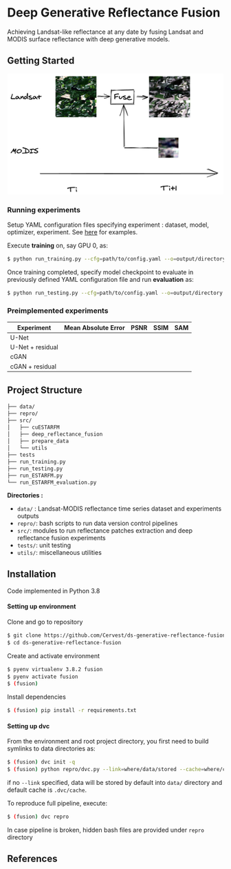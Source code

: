 # Deep Generative Reflectance Fusion
Achieving Landsat-like reflectance at any date by fusing Landsat and MODIS surface reflectance with deep generative models.


## Getting Started

<p align="center">
<img src="https://github.com/Cervest/ds-generative-reflectance-fusion/blob/master/docs/source/img/scheme_deep_reflectance_fusion.png" alt="Reflectance Fusion Drawing" width="800"/>
 </p>

### Running experiments

Setup YAML configuration files specifying experiment : dataset, model, optimizer, experiment. See [here](https://github.com/Cervest/ds-generative-reflectance-fusion/tree/master/src/deep_reflectance_fusion/config) for examples.

Execute __training__ on, say GPU 0, as:
```bash
$ python run_training.py --cfg=path/to/config.yaml --o=output/directory --device=0
```

Once training completed, specify model checkpoint to evaluate in previously defined YAML configuration file and run __evaluation__ as:

```bash
$ python run_testing.py --cfg=path/to/config.yaml --o=output/directory --device=0
```

### Preimplemented experiments

| Experiment       | Mean Absolute Error | PSNR | SSIM | SAM |
|------------------|---------------------|------|------|-----|
| U-Net            |                     |      |      |     |
| U-Net + residual |                     |      |      |     |
| cGAN             |                     |      |      |     |
| cGAN + residual  |                     |      |      |     |


## Project Structure

```
├── data/
├── repro/
├── src/
│   ├── cuESTARFM
│   ├── deep_reflectance_fusion
│   ├── prepare_data
│   └── utils
├── tests
├── run_training.py
├── run_testing.py
├── run_ESTARFM.py
└── run_ESTARFM_evaluation.py
```

__Directories :__
- `data/` : Landsat-MODIS reflectance time series dataset and experiments outputs
- `repro/`: bash scripts to run data version control pipelines
- `src/`: modules to run reflectance patches extraction and deep reflectance fusion experiments
- `tests/`: unit testing
- `utils/`: miscellaneous utilities


## Installation

Code implemented in Python 3.8

#### Setting up environment

Clone and go to repository
```bash
$ git clone https://github.com/Cervest/ds-generative-reflectance-fusion.git
$ cd ds-generative-reflectance-fusion
```

Create and activate environment
```bash
$ pyenv virtualenv 3.8.2 fusion
$ pyenv activate fusion
$ (fusion)
```

Install dependencies
```bash
$ (fusion) pip install -r requirements.txt
```

#### Setting up dvc

From the environment and root project directory, you first need to build
symlinks to data directories as:
```bash
$ (fusion) dvc init -q
$ (fusion) python repro/dvc.py --link=where/data/stored --cache=where/cache/stored
```
if no `--link` specified, data will be stored by default into `data/` directory and default cache is `.dvc/cache`.

To reproduce full pipeline, execute:
```bash
$ (fusion) dvc repro
```
In case pipeline is broken, hidden bash files are provided under `repro` directory

## References

